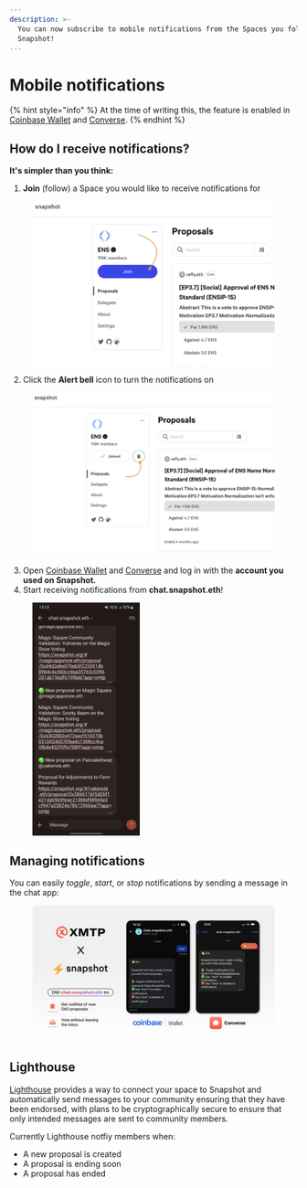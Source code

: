 ```yaml
---
description: >-
  You can now subscribe to mobile notifications from the Spaces you follow on
  Snapshot!
---
```


# Mobile notifications

{% hint style="info" %}
At the time of writing this, the feature is enabled in [Coinbase Wallet](https://www.coinbase.com/wallet) and [Converse](https://getconverse.app/).
{% endhint %}

## How do I receive notifications?

**It's simpler than you think:**

1. **Join** (follow) a Space you would like to receive notifications for

<figure><img src="../.gitbook/assets/Screenshot 2023-10-18 at 09.15.43.png" alt=""><figcaption></figcaption></figure>



2. Click the **Alert bell** icon to turn the notifications on

<figure><img src="../.gitbook/assets/Screenshot 2023-10-18 at 09.17.24.png" alt=""><figcaption></figcaption></figure>

3. Open [Coinbase Wallet](https://www.coinbase.com/wallet) and [Converse](https://getconverse.app/) and log in with the **account you used on Snapshot.**
4. Start receiving notifications from **chat.snapshot.eth**!

<figure><img src="../.gitbook/assets/image (140).png" alt="" width="188"><figcaption></figcaption></figure>

## Managing notifications

You can easily _toggle_, _start_, or _stop_ notifications by sending a message in the chat app:

<figure><img src="../.gitbook/assets/image (139).png" alt=""><figcaption></figcaption></figure>

## Lighthouse

[Lighthouse](https://lighthouse.cx/) provides a way to connect your space to Snapshot and automatically send messages to your community ensuring that they have been endorsed, with plans to be cryptographically secure to ensure that only intended messages are sent to community members.

Currently Lighthouse notfiy members when:

- A new proposal is created
- A proposal is ending soon
- A proposal has ended
